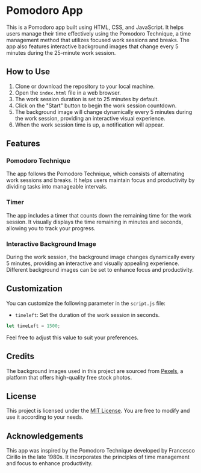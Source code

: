# Pomodoro App

This is a Pomodoro app built using HTML, CSS, and JavaScript. It helps users manage their time effectively using the Pomodoro Technique, a time management method that utilizes focused work sessions and breaks. The app also features interactive background images that change every 5 minutes during the 25-minute work session.

## How to Use

1. Clone or download the repository to your local machine.
2. Open the `index.html` file in a web browser.
3. The work session duration is set to 25 minutes by default.
4. Click on the "Start" button to begin the work session countdown.
5. The background image will change dynamically every 5 minutes during the work session, providing an interactive visual experience.
6. When the work session time is up, a notification will appear.

## Features

### Pomodoro Technique
The app follows the Pomodoro Technique, which consists of alternating work sessions and breaks. It helps users maintain focus and productivity by dividing tasks into manageable intervals.

### Timer
The app includes a timer that counts down the remaining time for the work session. It visually displays the time remaining in minutes and seconds, allowing you to track your progress.

### Interactive Background Image
During the work session, the background image changes dynamically every 5 minutes, providing an interactive and visually appealing experience. Different background images can be set to enhance focus and productivity.

## Customization

You can customize the following parameter in the `script.js` file:

- `timeleft`: Set the duration of the work session in seconds.

```javascript
let timeLeft = 1500;
```

Feel free to adjust this value to suit your preferences.

## Credits

The background images used in this project are sourced from [Pexels](https://www.pexels.com/), a platform that offers high-quality free stock photos.


## License

This project is licensed under the [MIT License](LICENSE). You are free to modify and use it according to your needs.

## Acknowledgements

This app was inspired by the Pomodoro Technique developed by Francesco Cirillo in the late 1980s. It incorporates the principles of time management and focus to enhance productivity.
